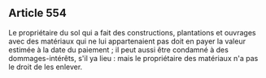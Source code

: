 Article 554
----
Le propriétaire du sol qui a fait des constructions, plantations et ouvrages
avec des matériaux qui ne lui appartenaient pas doit en payer la valeur estimée
à la date du paiement ; il peut aussi être condamné à des dommages-intérêts,
s'il ya lieu : mais le propriétaire des matériaux n'a pas le droit de les
enlever.
